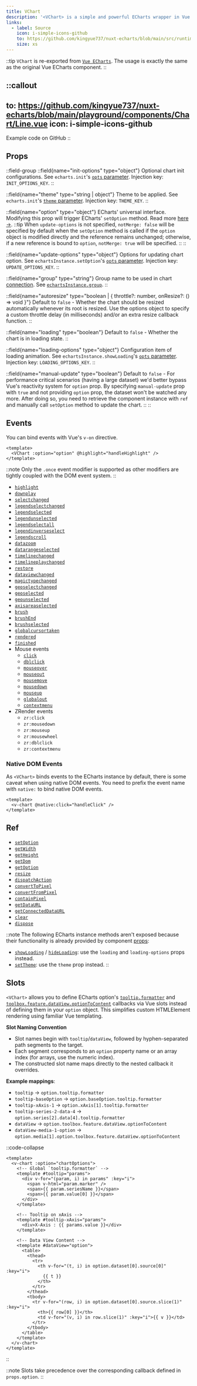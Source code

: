 ```yaml
---
title: VChart
description: '<VChart> is a simple and powerful ECharts wrapper in Vue.'
links:
  - label: Source
    icon: i-simple-icons-github
    to: https://github.com/kingyue737/nuxt-echarts/blob/main/src/runtime/components/VChart.ts
    size: xs
---
```


::tip
`VChart` is re-exported from [`Vue ECharts`](https://github.com/ecomfe/vue-echarts). The usage is exactly the same as the original Vue ECharts component.
::

::callout
---
to: https://github.com/kingyue737/nuxt-echarts/blob/main/playground/components/Chart/Line.vue
icon: i-simple-icons-github
---
Example code on GitHub
::

## Props

::field-group
  ::field{name="init-options" type="object"}
    Optional chart init configurations. See `echarts.init`'s  [`opts` parameter](https://echarts.apache.org/en/api.html#echarts.init). Injection key: `INIT_OPTIONS_KEY`.
  ::

  ::field{name="theme" type="string | object"}
    Theme to be applied. See `echarts.init`'s [`theme` parameter](https://echarts.apache.org/en/api.html#echarts.init). Injection key: `THEME_KEY`.
  ::

  ::field{name="option" type="object"}
    ECharts' universal interface. Modifying this prop will trigger ECharts' `setOption` method. Read more [here →](https://echarts.apache.org/en/option.html).
    ::tip
      When `update-options` is not specified, `notMerge: false` will be specified by default when the `setOption` method is called if the `option` object is modified directly and the reference remains unchanged; otherwise, if a new reference is bound to `option`, `notMerge: true` will be specified. 
    ::
  ::

  ::field{name="update-options" type="object"}
    Options for updating chart option. See `echartsInstance.setOption`'s [`opts` parameter](https://echarts.apache.org/en/api.html#echartsInstance.setOption). Injection key: `UPDATE_OPTIONS_KEY`.
  ::

  ::field{name="group" type="string"}
    Group name to be used in chart [connection](https://echarts.apache.org/en/api.html#echarts.connect). See [`echartsInstance.group`](https://echarts.apache.org/en/api.html#echartsInstance.group).
  ::

  ::field{name="autoresize" type="boolean | { throttle?: number, onResize?: () => void }"}
    Default to `false` - Whether the chart should be resized automatically whenever its root is resized. Use the options object to specify a custom throttle delay (in milliseconds) and/or an extra resize callback function.
  ::

  ::field{name="loading" type="boolean"}
    Default to `false` - Whether the chart is in loading state.
  ::

  ::field{name="loading-options" type="object"}
    Configuration item of loading animation. See `echartsInstance.showLoading`'s [`opts` parameter](https://echarts.apache.org/en/api.html#echartsInstance.showLoading). Injection key: `LOADING_OPTIONS_KEY`.
  ::

  ::field{name="manual-update" type="boolean"}
    Default to `false` - For performance critical scenarios (having a large dataset) we'd better bypass Vue's reactivity system for `option` prop. By specifying `manual-update` prop with `true` and not providing `option` prop, the dataset won't be watched any more. After doing so, you need to retrieve the component instance with `ref` and manually call `setOption` method to update the chart.
  ::
::

## Events

You can bind events with Vue's `v-on` directive.

```vue
<template>
  <VChart :option="option" @highlight="handleHighlight" />
</template>
```

::note
Only the `.once` event modifier is supported as other modifiers are tightly coupled with the DOM event system.
::

- [`highlight`](https://echarts.apache.org/en/api.html#events.highlight)
- [`downplay`](https://echarts.apache.org/en/api.html#events.downplay)
- [`selectchanged`](https://echarts.apache.org/en/api.html#events.selectchanged)
- [`legendselectchanged`](https://echarts.apache.org/en/api.html#events.legendselectchanged)
- [`legendselected`](https://echarts.apache.org/en/api.html#events.legendselected)
- [`legendunselected`](https://echarts.apache.org/en/api.html#events.legendunselected)
- [`legendselectall`](https://echarts.apache.org/en/api.html#events.legendselectall)
- [`legendinverseselect`](https://echarts.apache.org/en/api.html#events.legendinverseselect)
- [`legendscroll`](https://echarts.apache.org/en/api.html#events.legendscroll)
- [`datazoom`](https://echarts.apache.org/en/api.html#events.datazoom)
- [`datarangeselected`](https://echarts.apache.org/en/api.html#events.datarangeselected)
- [`timelinechanged`](https://echarts.apache.org/en/api.html#events.timelinechanged)
- [`timelineplaychanged`](https://echarts.apache.org/en/api.html#events.timelineplaychanged)
- [`restore`](https://echarts.apache.org/en/api.html#events.restore)
- [`dataviewchanged`](https://echarts.apache.org/en/api.html#events.dataviewchanged)
- [`magictypechanged`](https://echarts.apache.org/en/api.html#events.magictypechanged)
- [`geoselectchanged`](https://echarts.apache.org/en/api.html#events.geoselectchanged)
- [`geoselected`](https://echarts.apache.org/en/api.html#events.geoselected)
- [`geounselected`](https://echarts.apache.org/en/api.html#events.geounselected)
- [`axisareaselected`](https://echarts.apache.org/en/api.html#events.axisareaselected)
- [`brush`](https://echarts.apache.org/en/api.html#events.brush)
- [`brushEnd`](https://echarts.apache.org/en/api.html#events.brushEnd)
- [`brushselected`](https://echarts.apache.org/en/api.html#events.brushselected)
- [`globalcursortaken`](https://echarts.apache.org/en/api.html#events.globalcursortaken)
- [`rendered`](https://echarts.apache.org/en/api.html#events.rendered)
- [`finished`](https://echarts.apache.org/en/api.html#events.finished)
- Mouse events
  - [`click`](https://echarts.apache.org/en/api.html#events.Mouse%20events.click)
  - [`dblclick`](https://echarts.apache.org/en/api.html#events.Mouse%20events.dblclick)
  - [`mouseover`](https://echarts.apache.org/en/api.html#events.Mouse%20events.mouseover)
  - [`mouseout`](https://echarts.apache.org/en/api.html#events.Mouse%20events.mouseout)
  - [`mousemove`](https://echarts.apache.org/en/api.html#events.Mouse%20events.mousemove)
  - [`mousedown`](https://echarts.apache.org/en/api.html#events.Mouse%20events.mousedown)
  - [`mouseup`](https://echarts.apache.org/en/api.html#events.Mouse%20events.mouseup)
  - [`globalout`](https://echarts.apache.org/en/api.html#events.Mouse%20events.globalout)
  - [`contextmenu`](https://echarts.apache.org/en/api.html#events.Mouse%20events.contextmenu)
- ZRender events
  - `zr:click`
  - `zr:mousedown`
  - `zr:mouseup`
  - `zr:mousewheel`
  - `zr:dblclick`
  - `zr:contextmenu`

### Native DOM Events

As `<VChart>` binds events to the ECharts instance by default, there is some caveat when using native DOM events. You need to prefix the event name with `native:` to bind native DOM events.

```vue
<template>
  <v-chart @native:click="handleClick" />
</template>
```

## Ref

- [`setOption`](https://echarts.apache.org/en/api.html#echartsInstance.setOption)
- [`getWidth`](https://echarts.apache.org/en/api.html#echartsInstance.getWidth)
- [`getHeight`](https://echarts.apache.org/en/api.html#echartsInstance.getHeight)
- [`getDom`](https://echarts.apache.org/en/api.html#echartsInstance.getDom)
- [`getOption`](https://echarts.apache.org/en/api.html#echartsInstance.getOption)
- [`resize`](https://echarts.apache.org/en/api.html#echartsInstance.resize)
- [`dispatchAction`](https://echarts.apache.org/en/api.html#echartsInstance.dispatchAction)
- [`convertToPixel`](https://echarts.apache.org/en/api.html#echartsInstance.convertToPixel)
- [`convertFromPixel`](https://echarts.apache.org/en/api.html#echartsInstance.convertFromPixel)
- [`containPixel`](https://echarts.apache.org/en/api.html#echartsInstance.containPixel)
- [`getDataURL`](https://echarts.apache.org/en/api.html#echartsInstance.getDataURL)
- [`getConnectedDataURL`](https://echarts.apache.org/en/api.html#echartsInstance.getConnectedDataURL)
- [`clear`](https://echarts.apache.org/en/api.html#echartsInstance.clear)
- [`dispose`](https://echarts.apache.org/en/api.html#echartsInstance.dispose)

::note
The following ECharts instance methods aren't exposed because their functionality is already provided by component [props](#props):

- [`showLoading`](https://echarts.apache.org/en/api.html#echartsInstance.showLoading) / [`hideLoading`](https://echarts.apache.org/en/api.html#echartsInstance.hideLoading): use the `loading` and `loading-options` props instead.
- [`setTheme`](https://echarts.apache.org/en/api.html#echartsInstance.setTheme): use the `theme` prop instead.
::

## Slots

`<VChart>` allows you to define ECharts option's [`tooltip.formatter`](https://echarts.apache.org/en/option.html#tooltip.formatter) and [`toolbox.feature.dataView.optionToContent`](https://echarts.apache.org/en/option.html#toolbox.feature.dataView.optionToContent) callbacks via Vue slots instead of defining them in your `option` object. This simplifies custom HTMLElement rendering using familiar Vue templating.

**Slot Naming Convention**

- Slot names begin with `tooltip`/`dataView`, followed by hyphen-separated path segments to the target.
- Each segment corresponds to an `option` property name or an array index (for arrays, use the numeric index).
- The constructed slot name maps directly to the nested callback it overrides.

**Example mappings**:

- `tooltip` → `option.tooltip.formatter`
- `tooltip-baseOption` → `option.baseOption.tooltip.formatter`
- `tooltip-xAxis-1` → `option.xAxis[1].tooltip.formatter`
- `tooltip-series-2-data-4` → `option.series[2].data[4].tooltip.formatter`
- `dataView` → `option.toolbox.feature.dataView.optionToContent`
- `dataView-media-1-option` → `option.media[1].option.toolbox.feature.dataView.optionToContent`

::code-collapse

```vue [example.vue]
<template>
  <v-chart :option="chartOptions">
    <!-- Global `tooltip.formatter` -->
    <template #tooltip="params">
      <div v-for="(param, i) in params" :key="i">
        <span v-html="param.marker" />
        <span>{{ param.seriesName }}</span>
        <span>{{ param.value[0] }}</span>
      </div>
    </template>

    <!-- Tooltip on xAxis -->
    <template #tooltip-xAxis="params">
      <div>X-Axis : {{ params.value }}</div>
    </template>

    <!-- Data View Content -->
    <template #dataView="option">
      <table>
        <thead>
          <tr>
            <th v-for="(t, i) in option.dataset[0].source[0]" :key="i">
              {{ t }}
            </th>
          </tr>
        </thead>
        <tbody>
          <tr v-for="(row, i) in option.dataset[0].source.slice(1)" :key="i">
            <th>{{ row[0] }}</th>
            <td v-for="(v, i) in row.slice(1)" :key="i">{{ v }}</td>
          </tr>
        </tbody>
      </table>
    </template>
  </v-chart>
</template>
```

::

::note
Slots take precedence over the corresponding callback defined in `props.option`.
::
